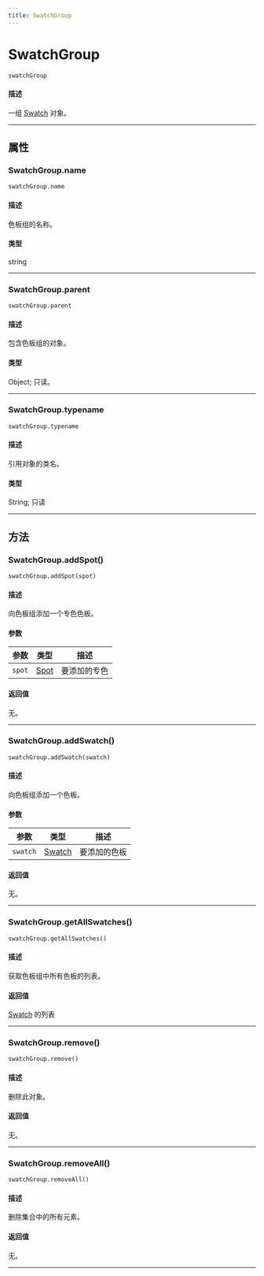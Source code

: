 ```yaml
---
title: SwatchGroup
---
```

# SwatchGroup

`swatchGroup`

#### 描述

一组 [Swatch](.././Swatch) 对象。

---

## 属性

### SwatchGroup.name

`swatchGroup.name`

#### 描述

色板组的名称。

#### 类型

string

---

### SwatchGroup.parent

`swatchGroup.parent`

#### 描述

包含色板组的对象。

#### 类型

Object; 只读。

---

### SwatchGroup.typename

`swatchGroup.typename`

#### 描述

引用对象的类名。

#### 类型

String; 只读

---

## 方法

### SwatchGroup.addSpot()

`swatchGroup.addSpot(spot)`

#### 描述

向色板组添加一个专色色板。

#### 参数

| 参数      |       类型        | 描述         |
| --------- | ----------------- | ----------- |
| `spot`    | [Spot](.././Spot) | 要添加的专色 |

#### 返回值

无。

---

### SwatchGroup.addSwatch()

`swatchGroup.addSwatch(swatch)`

#### 描述

向色板组添加一个色板。

#### 参数

| 参数      |         类型          | 描述         |
| --------- | --------------------- | ----------- |
| `swatch`  | [Swatch](.././Swatch) | 要添加的色板 |

#### 返回值

无。

---

### SwatchGroup.getAllSwatches()

`swatchGroup.getAllSwatches()`

#### 描述

获取色板组中所有色板的列表。

#### 返回值

[Swatch](.././Swatch) 的列表

---

### SwatchGroup.remove()

`swatchGroup.remove()`

#### 描述

删除此对象。

#### 返回值

无。

---

### SwatchGroup.removeAll()

`swatchGroup.removeAll()`

#### 描述

删除集合中的所有元素。

#### 返回值

无。

---